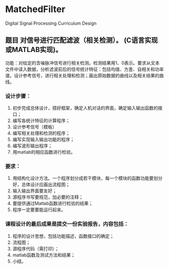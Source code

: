 # MatchedFilter
Digital Signal Processing Curriculum Design

## 题目 对信号进行匹配滤波（相关检测）。 (C语言实现或MATLAB实现)。
功能：对给定的含噪脉冲信号进行相关检测。检测结果用1、0表示。要求从文本文件中读入数据，分析滤波前后的信号统计特征：包括均值、方差、自相关和功率谱。设计参考信号，进行相关处理和检测；画出原始数据的曲线以及相关结果的曲线。

### 设计步骤：

1) 初步完成总体设计，搭好框架，确定人机对话的界面，确定输入输出函数的接口；
2) 编写各统计特征的计算程序；
3) 设计参考信号（模板）
4) 编写相关处理和检测的程序；
5) 编写实现输入输出功能的程序；
6) 编写波形输出程序；
7) 用matlab的相应函数进行检验。

### 要求：

1) 用结构化设计方法。一个程序划分成若干模块，每一个模块的函数功能要划分好，总体设计应画出流程图；
2) 输入输出界面要友好；
3) 源程序书写要规范，加必要的注释；
4) 要提供通过Matlab函数进行检验的结果；
5) 程序一定要要能运行起来。

### 课程设计的最后成果是提交一份实验报告，内容包括：

1) 程序的设计思想，包括功能描述，函数接口的确定；
2) 流程图；
3) 源程序代码（需打印）；
4) matlab函数及测试方法和结果；
5) 小结。